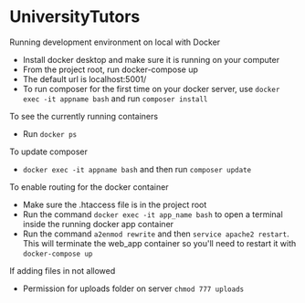 # UniversityTutors

Running development environment on local with Docker
* Install docker desktop and make sure it is running on your computer
* From the project root, run docker-compose up
* The default url is localhost:5001/
* To run composer for the first time on your docker server, use ```docker exec -it appname bash``` and run ```composer install```

To see the currently running containers
* Run ```docker ps```

To update composer
* ```docker exec -it appname bash``` and then run ```composer update```

To enable routing for the docker container
* Make sure the .htaccess file is in the project root
* Run the command ```docker exec -it app_name bash``` to open a terminal inside the running docker app container
* Run the command ```a2enmod rewrite``` and then ```service apache2 restart```. This will terminate the web_app container so you'll need to restart it with ```docker-compose up```

If adding files in not allowed
* Permission for uploads folder on server ```chmod 777 uploads```